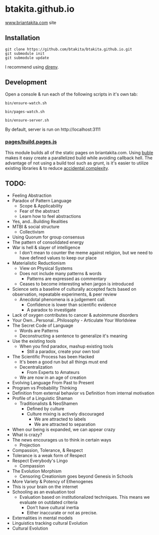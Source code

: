 # btakita.github.io

www.briantakita.com site

## Installation

```
git clone https://github.com/btakita/btakita.github.io.git
git submodule init
git submodule update
```

I recommend using <a href="https://github.com/direnv/direnv" target="_blank">direnv</a>.

## Development

Open a console & run each of the following scripts in it's own tab:

`bin/ensure-watch.sh`

`bin/pages-watch.sh`

`bin/ensure-server.sh`

By default, server is run on http://localhost:3111

### [pages/build.pages.js](./pages/build.pages.js)

This module builds all of the static pages on briantakita.com. Using <a href="https://buble.surge.sh" target="_blank">buble</a> makes it easy create a parallelized build while avoiding callback hell. The advantage of not using a build tool such as grunt, is it's easier to utilize existing libraries & to reduce <a href="https://www.wikiwand.com/en/No_Silver_Bullet" target="_blank">accidental complexity</a>.

## TODO:

* Feeling Abstraction
* Paradox of Pattern Language
    * Scope & Applicability
    * Fear of the abstract
    * Learn how to feel abstractions
* Yes, and...Building Realities
* MTBI & social structure
    * Collectivism
* Using Quorum for group consensus
* The pattern of consolidated energy
* War is hell & slayer of intelligence
    * I don't mean to counter the meme against religion, but we need to have defined values to keep our place
* Materialistic Reductionism
    * View on Physical Systems
    * Does not include many patterns & words
        * Patterns are expressed as commentary
    * Ceases to become interesting when jargon is introduced
* Science sets a baseline of culturally accepted facts based on observation, repeatable experiments, & peer review
    * Anecdotal phenomena is a judgement call.
        * Confidence is lower than scientific evidence
        * A paradox to investigate
* Lack of oxygen contributes to cancer & autoimmune disorders
* Your Own...Personal...Philosophy - Articulate Your Worldview
* The Secret Code of Language
    * Words are Patterns
    * Deconstructing a sentence to generalize it's meaning
* Use the existing tools
    * When you find paradox, mashup existing tools
        * Still a paradox, create your own tool
* The Scientific Process has been Hacked
    * It's been a good run but all things must end
    * Decentralization
        * From Experts to Amateurs
    * We are now in an age of creation
* Evolving Language From Past to Present
* Program vs Probability Thinking
* Definition from external behavior vs Definition from internal motivation
* Profile of a Linguistic Shaman
    * Traditionalists & NeoShamen
        * Defined by culture
        * Culture mixing is actively discouraged
            * We are attracted to labels
            * We are attracted to separation
* When our being is expanded, we can appear crazy
* What is crazy?
* The news encourages us to think in certain ways
    * Projection
* Compassion, Tolerance, & Respect
* Tolerance is a weak form of Respect
* Respect Everybody's Lingo
    * Compassion
* The Evolution Morphism
    * Censoring Creationism goes beyond Genesis in Schools
* More Variety & Potency of Ethenogenes
* This is your brain on the internet
* Schooling as an evaluation tool
    * Evaluation based on institutionalized techniques. This means we evaluate on outdated criteria
        * Don't have cultural inertia
        * Either inaccurate or not as precise.
* Externalities in mental models
* Linguistics tracking cultural Evolution
* Cultural Evolution
